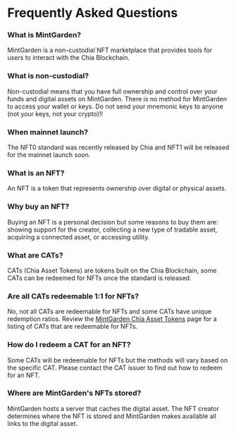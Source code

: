 # Frequently Asked Questions

### What is MintGarden?
MintGarden is a non-custodial NFT marketplace that provides tools for users to interact with the Chia Blockchain.

### What is non-custodial?
Non-custodial means that you have full ownership and control over your funds and digital assets on MintGarden. There is no method for MintGarden to access your wallet or keys.
Do not send your mnemonic keys to anyone (not your keys, not your crypto)!!

### When mainnet launch?
The NFT0 standard was recently released by Chia and NFT1 will be released for the mainnet launch soon.

### What is an NFT?
An NFT is a token that represents ownership over digital or physical assets.

### Why buy an NFT?
Buying an NFT is a personal decision but some reasons to buy them are: showing support for the creator, collecting a new type of tradable asset, acquiring a connected asset, or accessing utility.

### What are CATs?
CATs (Chia Asset Tokens) are tokens built on the Chia Blockchain, some CATs can be redeemed for NFTs once the standard is released.

### Are all CATs redeemable 1:1 for NFTs?
No, not all CATs are redeemable for NFTs and some CATs have unique redemption ratios.
Review the [MintGarden Chia Asset Tokens](https://mintgarden.io/cats) page for a listing of CATs that are redeemable for NFTs.

### How do I redeem a CAT for an NFT?
Some CATs will be redeemable for NFTs but the methods will vary based on the specific CAT. Please contact the CAT issuer to find out how to redeem for an NFT.

### Where are MintGarden's NFTs stored?
MintGarden hosts a server that caches the digital asset. The NFT creator determines where the NFT is stored and MintGarden makes available all links to the digital asset.
